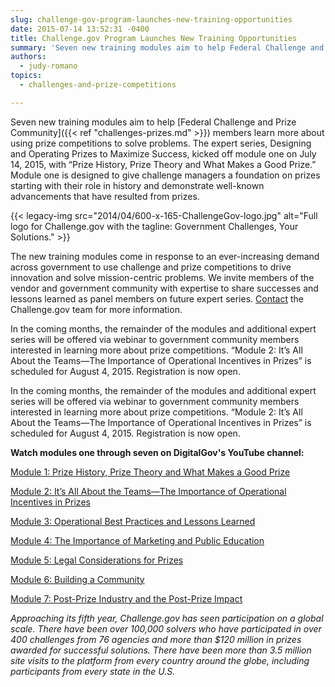 ```yaml
---
slug: challenge-gov-program-launches-new-training-opportunities
date: 2015-07-14 13:52:31 -0400
title: Challenge.gov Program Launches New Training Opportunities
summary: 'Seven new training modules aim to help Federal Challenge and Prize Community members learn more about using prize competitions to solve problems.'
authors:
  - judy-romano
topics:
  - challenges-and-prize-competitions

---
```


Seven new training modules aim to help [Federal Challenge and Prize Community]({{< ref "challenges-prizes.md" >}}) members learn more about using prize competitions to solve problems. The expert series, Designing and Operating Prizes to Maximize Success, kicked off module one on July 14, 2015, with “Prize History, Prize Theory and What Makes a Good Prize.” Module one is designed to give challenge managers a foundation on prizes starting with their role in history and demonstrate well-known advancements that have resulted from prizes.

{{< legacy-img src="2014/04/600-x-165-ChallengeGov-logo.jpg" alt="Full logo for Challenge.gov with the tagline: Government Challenges, Your Solutions." >}}

The new training modules come in response to an ever-increasing demand across government to use challenge and prize competitions to drive innovation and solve mission-centric problems. We invite members of the vendor and government community with expertise to share successes and lessons learned as panel members on future expert series. [Contact](https://www.challenge.gov/contact/) the Challenge.gov team for more information.

In the coming months, the remainder of the modules and additional expert series will be offered via webinar to government community members interested in learning more about prize competitions. “Module 2: It’s All About the Teams—The Importance of Operational Incentives in Prizes” is scheduled for August 4, 2015. Registration is now open.

In the coming months, the remainder of the modules and additional expert series will be offered via webinar to government community members interested in learning more about prize competitions. “Module 2: It’s All About the Teams—The Importance of Operational Incentives in Prizes” is scheduled for August 4, 2015. Registration is now open.

**Watch modules one through seven on DigitalGov's YouTube channel:**

[Module 1: Prize History, Prize Theory and What Makes a Good Prize](https://www.youtube.com/watch?v=i0_CgUfHL04)

[Module 2: It’s All About the Teams—The Importance of Operational Incentives in Prizes](https://www.youtube.com/watch?v=w_-UKCfyjUQ)

[Module 3: Operational Best Practices and Lessons Learned](https://www.youtube.com/watch?v=z6a1V-AXpN8)

[Module 4: The Importance of Marketing and Public Education](https://www.youtube.com/watch?v=yEyFIzj_7RM)

[Module 5: Legal Considerations for Prizes](https://www.youtube.com/watch?v=pJzjZtjkwnc)

[Module 6: Building a Community](https://www.youtube.com/watch?v=9JhOZP61_XI)

[Module 7: Post-Prize Industry and the Post-Prize Impact](https://www.youtube.com/watch?v=QdLSB2rjV9w)

_Approaching its fifth year, Challenge.gov has seen participation on a global scale. There have been over 100,000 solvers who have participated in over 400 challenges from 76 agencies and more than $120 million in prizes awarded for successful solutions. There have been more than 3.5 million site visits to the platform from every country around the globe, including participants from every state in the U.S._
